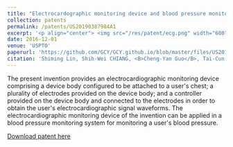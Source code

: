 ```yaml
---
title: "Electrocardographic monitoring device and blood pressure monitoring system using the same"
collection: patents
permalink: /patents/US20190387984A1
excerpt: '<p align="center"> <img src="/res/patent/ecg.png" width="600" height="800"> </p>'
date: 2016-12-01
venue: 'USPTO'
paperurl: 'https://github.com/GCY/GCY.github.io/blob/master/files/US20190387984A1.pdf'
citation: 'Shiming Lin, Shih-Wei CHIANG, <B>Cheng-Yan Guo</B>, Tai-Cun LIN, Wei-Chih Huang, Chun-Nan Chen, Ya-Ting Chang '
---
```

The present invention provides an electrocardiographic monitoring device comprising a device body configured to be attached to a user's chest; a plurality of electrodes provided on the device body; and a controller provided on the device body and connected to the electrodes in order to obtain the user's electrocardiographic signal waveforms. The electrocardiographic monitoring device of the invention can be applied in a blood pressure monitoring system for monitoring a user's blood pressure.

[Download patent here](https://github.com/GCY/GCY.github.io/blob/master/files/US20190387984A1.pdf)

